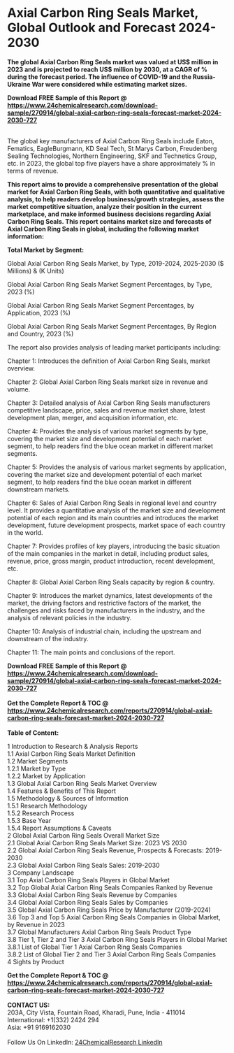 <h1>Axial Carbon Ring Seals Market, Global Outlook and Forecast 2024-2030</h1><p><strong>The global Axial Carbon Ring Seals market was valued at US$ million in 2023 and is projected to reach US$ million by 2030, at a CAGR of % during the forecast period. The influence of COVID-19 and the Russia-Ukraine War were considered while estimating market sizes.</strong></p><p>
</p><p></p><div><b>Download FREE Sample of this Report @ 
            <a href="https://www.24chemicalresearch.com/download-sample/270914/global-axial-carbon-ring-seals-forecast-market-2024-2030-727">
            https://www.24chemicalresearch.com/download-sample/270914/global-axial-carbon-ring-seals-forecast-market-2024-2030-727</a></b></div><br><p>
The global key manufacturers of Axial Carbon Ring Seals include Eaton, Fematics, EagleBurgmann, KD Seal Tech, St Marys Carbon, Freudenberg Sealing Technologies, Northern Engineering, SKF and Technetics Group, etc. in 2023, the global top five players have a share approximately % in terms of revenue.</p><p>
<strong>This report aims to provide a comprehensive presentation of the global market for Axial Carbon Ring Seals, with both quantitative and qualitative analysis, to help readers develop business/growth strategies, assess the market competitive situation, analyze their position in the current marketplace, and make informed business decisions regarding Axial Carbon Ring Seals. This report contains market size and forecasts of Axial Carbon Ring Seals in global, including the following market information:</strong></p><p>
</p><p>
<strong>Total Market by Segment:</strong></p><p>
Global Axial Carbon Ring Seals Market, by Type, 2019-2024, 2025-2030 ($ Millions) &amp; (K Units)</p><p>
Global Axial Carbon Ring Seals Market Segment Percentages, by Type, 2023 (%)</p><p>
</p><p>
Global Axial Carbon Ring Seals Market Segment Percentages, by Application, 2023 (%)</p><p>
</p><p>
Global Axial Carbon Ring Seals Market Segment Percentages, By Region and Country, 2023 (%)</p><p>
</p><p>
The report also provides analysis of leading market participants including:</p><p>
</p><p>
</p><p>
Chapter 1: Introduces the definition of Axial Carbon Ring Seals, market overview.</p><p>
Chapter 2: Global Axial Carbon Ring Seals market size in revenue and volume.</p><p>
Chapter 3: Detailed analysis of Axial Carbon Ring Seals manufacturers competitive landscape, price, sales and revenue market share, latest development plan, merger, and acquisition information, etc.</p><p>
Chapter 4: Provides the analysis of various market segments by type, covering the market size and development potential of each market segment, to help readers find the blue ocean market in different market segments.</p><p>
Chapter 5: Provides the analysis of various market segments by application, covering the market size and development potential of each market segment, to help readers find the blue ocean market in different downstream markets.</p><p>
Chapter 6: Sales of Axial Carbon Ring Seals in regional level and country level. It provides a quantitative analysis of the market size and development potential of each region and its main countries and introduces the market development, future development prospects, market space of each country in the world.</p><p>
Chapter 7: Provides profiles of key players, introducing the basic situation of the main companies in the market in detail, including product sales, revenue, price, gross margin, product introduction, recent development, etc.</p><p>
Chapter 8: Global Axial Carbon Ring Seals capacity by region &amp; country.</p><p>
Chapter 9: Introduces the market dynamics, latest developments of the market, the driving factors and restrictive factors of the market, the challenges and risks faced by manufacturers in the industry, and the analysis of relevant policies in the industry.</p><p>
Chapter 10: Analysis of industrial chain, including the upstream and downstream of the industry.</p><p>
Chapter 11: The main points and conclusions of the report.</p><div><b>Download FREE Sample of this Report @ 
            <a href="https://www.24chemicalresearch.com/download-sample/270914/global-axial-carbon-ring-seals-forecast-market-2024-2030-727">
            https://www.24chemicalresearch.com/download-sample/270914/global-axial-carbon-ring-seals-forecast-market-2024-2030-727</a></b></div><br><div><b>Get the Complete Report & TOC @ 
            <a href="https://www.24chemicalresearch.com/reports/270914/global-axial-carbon-ring-seals-forecast-market-2024-2030-727">
            https://www.24chemicalresearch.com/reports/270914/global-axial-carbon-ring-seals-forecast-market-2024-2030-727</a></b></div><br>
            <b>Table of Content:</b><p>1 Introduction to Research & Analysis Reports<br />
    1.1 Axial Carbon Ring Seals Market Definition<br />
    1.2 Market Segments<br />
        1.2.1 Market by Type<br />
        1.2.2 Market by Application<br />
    1.3 Global Axial Carbon Ring Seals Market Overview<br />
    1.4 Features & Benefits of This Report<br />
    1.5 Methodology & Sources of Information<br />
        1.5.1 Research Methodology<br />
        1.5.2 Research Process<br />
        1.5.3 Base Year<br />
        1.5.4 Report Assumptions & Caveats<br />
2 Global Axial Carbon Ring Seals Overall Market Size<br />
    2.1 Global Axial Carbon Ring Seals Market Size: 2023 VS 2030<br />
    2.2 Global Axial Carbon Ring Seals Revenue, Prospects & Forecasts: 2019-2030<br />
    2.3 Global Axial Carbon Ring Seals Sales: 2019-2030<br />
3 Company Landscape<br />
    3.1 Top Axial Carbon Ring Seals Players in Global Market<br />
    3.2 Top Global Axial Carbon Ring Seals Companies Ranked by Revenue<br />
    3.3 Global Axial Carbon Ring Seals Revenue by Companies<br />
    3.4 Global Axial Carbon Ring Seals Sales by Companies<br />
    3.5 Global Axial Carbon Ring Seals Price by Manufacturer (2019-2024)<br />
    3.6 Top 3 and Top 5 Axial Carbon Ring Seals Companies in Global Market, by Revenue in 2023<br />
    3.7 Global Manufacturers Axial Carbon Ring Seals Product Type<br />
    3.8 Tier 1, Tier 2 and Tier 3 Axial Carbon Ring Seals Players in Global Market<br />
        3.8.1 List of Global Tier 1 Axial Carbon Ring Seals Companies<br />
        3.8.2 List of Global Tier 2 and Tier 3 Axial Carbon Ring Seals Companies<br />
4 Sights by Product</p><div><b>Get the Complete Report & TOC @ 
            <a href="https://www.24chemicalresearch.com/reports/270914/global-axial-carbon-ring-seals-forecast-market-2024-2030-727">
            https://www.24chemicalresearch.com/reports/270914/global-axial-carbon-ring-seals-forecast-market-2024-2030-727</a></b></div><br><b>CONTACT US:</b><br>
            203A, City Vista, Fountain Road, Kharadi, Pune, India - 411014<br>
            International: +1(332) 2424 294<br>
            Asia: +91 9169162030 <br><br>
            Follow Us On LinkedIn: <a href="https://www.linkedin.com/company/24chemicalresearch/">24ChemicalResearch LinkedIn</a>